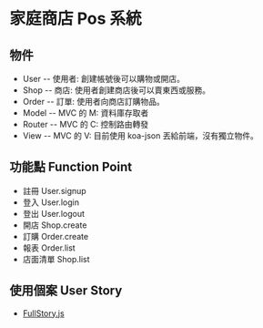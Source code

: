 # 家庭商店 Pos 系統

## 物件

* User -- 使用者: 創建帳號後可以購物或開店。
* Shop -- 商店: 使用者創建商店後可以賣東西或服務。
* Order -- 訂單: 使用者向商店訂購物品。
* Model -- MVC 的 M: 資料庫存取者
* Router -- MVC 的 C: 控制路由轉發
* View -- MVC 的 V: 目前使用 koa-json 丟給前端，沒有獨立物件。

## 功能點 Function Point

* 註冊 User.signup
* 登入 User.login
* 登出 User.logout
* 開店 Shop.create
* 訂購 Order.create
* 報表 Order.list
* 店面清單 Shop.list

## 使用個案 User Story

* [FullStory.js](test/server/FullStory.js)
